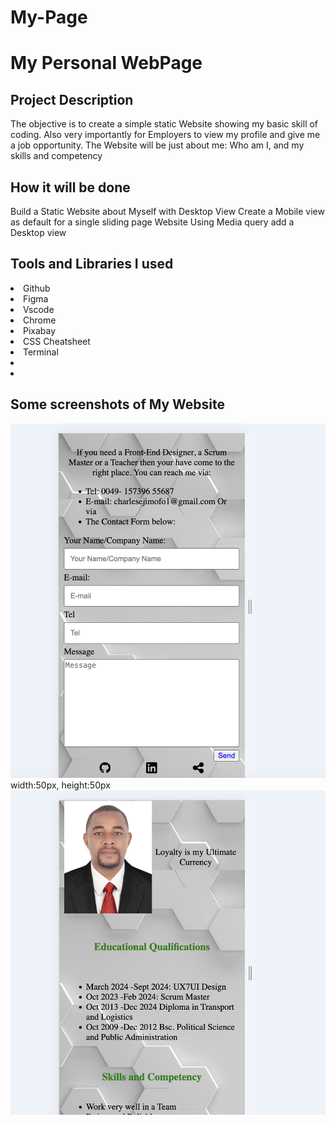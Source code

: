 # My-Page
# My Personal WebPage
## Project Description
The objective is to create a simple static Website showing my basic 
skill of coding. Also very importantly for Employers to view my profile 
and give me a job opportunity.
The Website will be just about me: Who am I, and my skills and competency

## How it will be done
Build a Static Website about Myself with Desktop View
Create a Mobile view as default for a single sliding page Website
Using Media query add a Desktop view

## Tools and Libraries I used
<li>Github</li> 
<li>Figma</li>
<LI>Vscode</LI>
<li>Chrome</li> 
<li>Pixabay</li>
<LI>CSS Cheatsheet</LI>
<li>Terminal</li> 
<li></li>
<LI></LI>
         
## Some screenshots of My Website
![Screenshot](./img/screenshot1.png)width:50px, height:50px
![Screenshot](./img/screenshot2.png) 